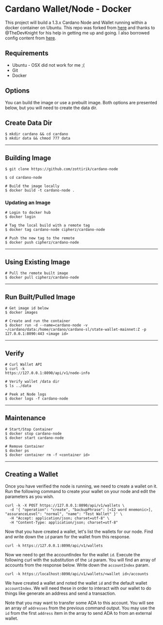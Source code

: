 # Cardano Wallet/Node - Docker

This project will build a 1.3.x Cardano Node and Wallet running within a docker container on Ubuntu. This repo was forked from [here](https://github.com/TheDevKnight/cardano-sl-wallet) and thanks to @TheDevKnight for his help in getting me up and going. I also borrowed config content from [here](https://github.com/EmurgoVN/cardano_docker).

## Requirements
- Ubuntu - OSX did not work for me ;(
- Git
- Docker

## Options
You can build the image or use a prebuilt image. Both options are presented below, but you will need to create the data dir.

## Create Data Dir
```
$ mkdir cardano && cd cardano
$ mkdir data && chmod 777 data
```

***

## Building Image

```
$ git clone https://github.com/zottirik/cardano-node

$ cd cardano-node

# Build the image locally
$ docker build -t cardano-node .
```

###  Updating an Image
```
# Login to docker hub
$ docker login

# Tag the local build with a remote tag
$ docker tag cardano-node cipherz/cardano-node

# Push the new tag to the remote
$ docker push cipherz/cardano-node
```

***

## Using Existing Image

```
# Pull the remote built image
$ docker pull cipherz/cardano-node
```

***

## Run Built/Pulled Image
```
# Get image id below
$ docker images

# Create and run the container
$ docker run -d --name=cardano-node -v ~/cardano/data:/home/cardano/cardano-sl/state-wallet-mainnet:Z -p 127.0.0.1:8090:443 <image id>
```
***

## Verify

```
# Curl Wallet API 
$ curl -k 
https://127.0.0.1:8090/api/v1/node-info

# Verify wallet /data dir
$ ls ../data

# Peek at Node logs
$ docker logs -f cardano-node
```

***

## Maintenance

```
# Start/Stop Container
$ docker stop cardano-node
$ docker start cardano-node

# Remove Container
$ docker ps
$ docker container rm -f <container id>
```

***

## Creating a Wallet

Once you have verified the node is running, we need to create a wallet on it. Run the following command to create your wallet on your node and edit the parameters as you wish.

```
curl -k -X POST https://127.0.0.1:8090/api/v1/wallets \
  -d '{ "operation": "create", "backupPhrase": [<12 word mnemonic>], "assuranceLevel": "normal", "name": "Test Wallet" }' \
  -H "Accept: application/json; charset=utf-8" \
  -H "Content-Type: application/json; charset=utf-8"
```

Now that you have created a wallet, let's list the wallets for our node. Find and write down the `id` param for the wallet from this response.

```
curl -k https://127.0.0.1:8090/api/v1/wallets
```

Now we need to get the accountIndex for the wallet `id`. Execute the following curl with the substitution of the `id` param. You will find an array of accounts from the response below. Write down the `accountIndex` param.

```
curl -k https://localhost:8090/api/v1/wallets/<wallet id>/accounts
```

We have created a wallet and noted the wallet `id` and the default wallet `accountIndex`. We will need these in order to interact with our wallet to do things like generate an address and send a transaction.

Note that you may want to transfer some ADA to this account. You will see an array of `addresses` from the previous command output. You may use the `id` from the first `address` item in the array to send ADA to from an external wallet.
 

